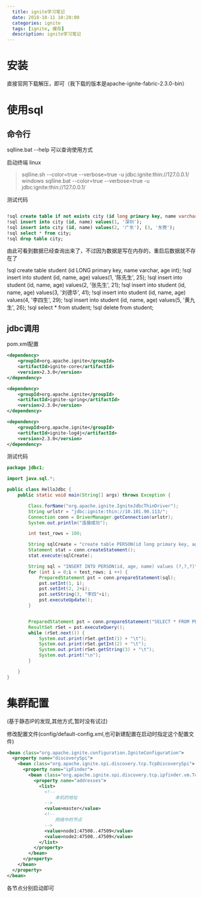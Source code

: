 ```yaml
---
  title: ignite学习笔记
  date: 2018-10-11 10:20:00
  categories: ignite
  tags: [ignite, 缓存]
  description: ignite学习笔记
---
```


# 安装

直接官网下载解压，即可（我下载的版本是apache-ignite-fabric-2.3.0-bin）

# 使用sql

## 命令行
sqlline.bat --help  可以查询使用方式

启动终端
linux
> sqlline.sh --color=true --verbose=true -u jdbc:ignite:thin://127.0.0.1/
windows
> sqlline.bat --color=true --verbose=true -u jdbc:ignite:thin://127.0.0.1/


测试代码
```sql

!sql create table if not exists city (id long primary key, name varchar);
!sql insert into city (id, name) values(1, '深圳');
!sql insert into city (id, name) values(2, '广东'), (3, '东莞');
!sql select * from city;
!sql drop table city;

```
由此可看到数据已经查询出来了，不过因为数据是写在内存的，重启后数据就不存在了

!sql create table student (id LONG primary key, name varchar, age int);
!sql insert into student (id, name, age) values(1, '陈先生', 25);
!sql insert into student (id, name, age) values(2, '张先生', 21);
!sql insert into student (id, name, age) values(3, '刘德华', 41);
!sql insert into student (id, name, age) values(4, '李四生', 29);
!sql insert into student (id, name, age) values(5, '黄九生', 26);
!sql select * from student;
!sql delete from student;


## jdbc调用

pom.xml配置
```xml
<dependency>
    <groupId>org.apache.ignite</groupId>
    <artifactId>ignite-core</artifactId>
    <version>2.3.0</version>
</dependency>

<dependency>
    <groupId>org.apache.ignite</groupId>
    <artifactId>ignite-spring</artifactId>
    <version>2.3.0</version>
</dependency>

<dependency>
    <groupId>org.apache.ignite</groupId>
    <artifactId>ignite-log4j</artifactId>
    <version>2.3.0</version>
</dependency>
```


测试代码
```java
package jdbc1;

import java.sql.*;

public class HelloJdbc {
    public static void main(String[] args) throws Exception {

        Class.forName("org.apache.ignite.IgniteJdbcThinDriver");
        String urlstr = "jdbc:ignite:thin://10.101.90.113/";
        Connection conn = DriverManager.getConnection(urlstr);
        System.out.println("连接成功");

        int test_rows = 100;

        String sqlCreate = "create table PERSON(id long primary key, age int, name varchar)";
        Statement stat = conn.createStatement();
        stat.execute(sqlCreate);

        String sql = "INSERT INTO PERSON(id, age, name) values (?,?,?)";
        for (int i = 0;i < test_rows; i ++) {
            PreparedStatement pst = conn.prepareStatement(sql);
            pst.setInt(1, i);
            pst.setInt(2, 2+i);
            pst.setString(3, "李四"+i);
            pst.executeUpdate();
        }


        PreparedStatement pst = conn.prepareStatement("SELECT * FROM PERSON");
        ResultSet rSet = pst.executeQuery();
        while (rSet.next()) {
            System.out.print(rSet.getInt(1) + "\t");
            System.out.print(rSet.getInt(2) + "\t");
            System.out.print(rSet.getString(3) + "\t");
            System.out.print("\n");
        }

    }
}

```

# 集群配置

(基于静态IP的发现,其他方式,暂时没有试过)

修改配置文件(config/default-config.xml,也可新建配置在启动时指定这个配置文件)

```xml
<bean class="org.apache.ignite.configuration.IgniteConfiguration">
  <property name="discoverySpi">
    <bean class="org.apache.ignite.spi.discovery.tcp.TcpDiscoverySpi">
      <property name="ipFinder">
        <bean class="org.apache.ignite.spi.discovery.tcp.ipfinder.vm.TcpDiscoveryVmIpFinder">
          <property name="addresses">
            <list>
              <!--
                  本机的地址
              -->
              <value>master</value>
              <!--
                  网络中的节点
              -->
              <value>node1:47500..47509</value>
              <value>node2:47500..47509</value>
            </list>
          </property>
        </bean>
      </property>
    </bean>
  </property>
</bean>
```

各节点分别启动即可
